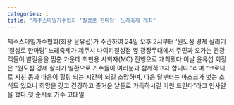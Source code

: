 ```yaml
---
categories: i
title: "제주스마일가수협회 ‘칠성로 한마당’ 노래축제 개최"
---
```

제주스마일가수협회(회장 윤유섭)가 주관하여 24일 오후 2시부터 ‘원도심 경제 살리기 ‘칠성로 한마당’ 노래축제가 제주시 나이키칠성점 옆 광장무대에서 주민과 오가는 관광객들이 발걸음을 멈춘 가운데 최만용 사회자(MC) 진행으로 개최됐다.이날 윤유섭 회장은 “원도심 경제 살리기 일환으로 가수들이 여러분과 함께하고자 합니다.”라며 “코로나로 지친 몸과 마음이 힐링 되는 시간이 되길 소망하며, 다음 달부터는 마스크가 벗는 소식도 있으니 희망을 갖고 건강하고 즐거운 날들로 가득하시길 기원 드린다”라고 인사말을 했다.첫 순서로 가수 고태일